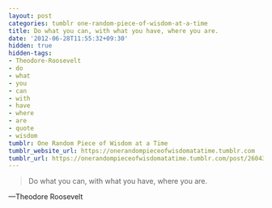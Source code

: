 ```yaml
---
layout: post
categories: tumblr one-random-piece-of-wisdom-at-a-time
title: Do what you can, with what you have, where you are.
date: '2012-06-28T11:55:32+09:30'
hidden: true
hidden-tags:
- Theodore-Roosevelt
- do
- what
- you
- can
- with
- have
- where
- are
- quote
- wisdom
tumblr: One Random Piece of Wisdom at a Time
tumblr_website_url: https://onerandompieceofwisdomatatime.tumblr.com
tumblr_url: https://onerandompieceofwisdomatatime.tumblr.com/post/26043804546/do-what-you-can-with-what-you-have-where-you
---
```

> Do what you can, with what you have, where you are.

—Theodore Roosevelt

